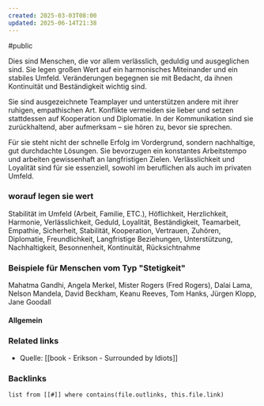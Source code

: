 ```yaml
---
created: 2025-03-03T08:00
updated: 2025-06-14T21:38
---
```

#public

Dies sind Menschen, die vor allem verlässlich, geduldig und ausgeglichen sind. Sie legen großen Wert auf ein harmonisches Miteinander und ein stabiles Umfeld. Veränderungen begegnen sie mit Bedacht, da ihnen Kontinuität und Beständigkeit wichtig sind.

Sie sind ausgezeichnete Teamplayer und unterstützen andere mit ihrer ruhigen, empathischen Art. Konflikte vermeiden sie lieber und setzen stattdessen auf Kooperation und Diplomatie. In der Kommunikation sind sie zurückhaltend, aber aufmerksam – sie hören zu, bevor sie sprechen.

Für sie steht nicht der schnelle Erfolg im Vordergrund, sondern nachhaltige, gut durchdachte Lösungen. Sie bevorzugen ein konstantes Arbeitstempo und arbeiten gewissenhaft an langfristigen Zielen. Verlässlichkeit und Loyalität sind für sie essenziell, sowohl im beruflichen als auch im privaten Umfeld.

### worauf legen sie wert
Stabilität im Umfeld (Arbeit, Familie, ETC.), Höflichkeit, Herzlichkeit, Harmonie, Verlässlichkeit, Geduld, Loyalität, Beständigkeit, Teamarbeit, Empathie, Sicherheit, Stabilität, Kooperation, Vertrauen, Zuhören, Diplomatie, Freundlichkeit, Langfristige Beziehungen, Unterstützung, Nachhaltigkeit, Besonnenheit, Kontinuität, Rücksichtnahme

### Beispiele für Menschen vom Typ "Stetigkeit"
Mahatma Gandhi, Angela Merkel, Mister Rogers (Fred Rogers), Dalai Lama, Nelson Mandela, David Beckham, Keanu Reeves, Tom Hanks, Jürgen Klopp, Jane Goodall

#### Allgemein


### Related links
- Quelle: [[book - Erikson - Surrounded by Idiots]]

### Backlinks
```dataview 
list from [[#]] where contains(file.outlinks, this.file.link)
```


